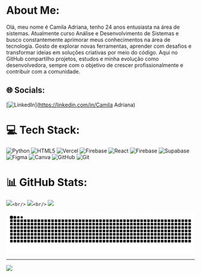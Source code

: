 # About Me:

Olá, meu nome é Camila Adriana, tenho 24 anos entusiasta na área de sistemas. Atualmente curso Análise e Desenvolvimento de Sistemas e busco constantemente aprimorar meus conhecimentos na área de tecnologia. Gosto de explorar novas ferramentas, aprender com desafios e transformar ideias em soluções criativas por meio do código. Aqui no GitHub compartilho projetos, estudos e minha evolução como desenvolvedora, sempre com o objetivo de crescer profissionalmente e contribuir com a comunidade.

## 🌐 Socials:

[![LinkedIn](https://img.shields.io/badge/LinkedIn-%230077B5.svg?logo=linkedin&logoColor=white)](https://linkedin.com/in/Camila Adriana)

# 💻 Tech Stack:

![Python](https://img.shields.io/badge/python-3670A0?style=for-the-badge&logo=python&logoColor=ffdd54) ![HTML5](https://img.shields.io/badge/html5-%23E34F26.svg?style=for-the-badge&logo=html5&logoColor=white) ![Vercel](https://img.shields.io/badge/vercel-%23000000.svg?style=for-the-badge&logo=vercel&logoColor=white) ![Firebase](https://img.shields.io/badge/firebase-%23039BE5.svg?style=for-the-badge&logo=firebase) ![React](https://img.shields.io/badge/react-%2320232a.svg?style=for-the-badge&logo=react&logoColor=%2361DAFB) ![Firebase](https://img.shields.io/badge/firebase-a08021?style=for-the-badge&logo=firebase&logoColor=ffcd34) ![Supabase](https://img.shields.io/badge/Supabase-3ECF8E?style=for-the-badge&logo=supabase&logoColor=white) ![Figma](https://img.shields.io/badge/figma-%23F24E1E.svg?style=for-the-badge&logo=figma&logoColor=white) ![Canva](https://img.shields.io/badge/Canva-%2300C4CC.svg?style=for-the-badge&logo=Canva&logoColor=white) ![GitHub](https://img.shields.io/badge/github-%23121011.svg?style=for-the-badge&logo=github&logoColor=white) ![Git](https://img.shields.io/badge/git-%23F05033.svg?style=for-the-badge&logo=git&logoColor=white)

# 📊 GitHub Stats:

![](https://github-readme-stats.vercel.app/api?username=camilaadsg&theme=ambient_gradient&hide_border=false&include_all_commits=true&count_private=true)`<br/>`
![](https://nirzak-streak-stats.vercel.app/?user=camilaadsg&theme=ambient_gradient&hide_border=false)`<br/>`
![](https://github-readme-stats.vercel.app/api/top-langs/?username=camilaadsg&theme=ambient_gradient&hide_border=false&include_all_commits=true&count_private=true&layout=compact)

![Snake animation](https://github.com/camilaadsg/camilaadsg/blob/output/github-contribution-grid-snake.svg)

---

[![](https://visitcount.itsvg.in/api?id=camilaadsg&icon=6&color=5)](https://visitcount.itsvg.in)

<!-- Proudly created with GPRM ( https://gprm.itsvg.in ) --
